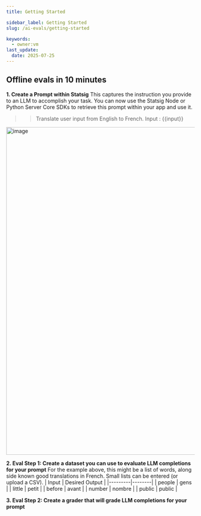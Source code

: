 ```yaml
---
title: Getting Started

sidebar_label: Getting Started
slug: /ai-evals/getting-started

keywords:
  - owner:vm
last_update:
  date: 2025-07-25
---
```



## Offline evals in 10 minutes
**1. Create a Prompt within Statsig**
This captures the instruction you provide to an LLM to accomplish your task. You can now use the Statsig Node or Python Server Core SDKs to retrieve this prompt within your app and use it. 
>> Translate user input from English to French. Input : {{input}}

<img width="1484" height="876" alt="image" src="https://github.com/user-attachments/assets/57cd34e0-f6aa-4a90-886d-20db6e43c3f7" />


**2. Eval Step 1: Create a dataset you can use to evaluate LLM completions for your prompt**
For the example above, this might be a list of words, along side known good translations in French. Small lists can be entered (or upload a CSV).
| Input | Desired Output |
|---------|--------|
| people  | gens   |
| little  | petit  |
| before  | avant  |
| number  | nombre |
| public  | public |

**3. Eval Step 2: Create a grader that will grade LLM completions for your prompt**
